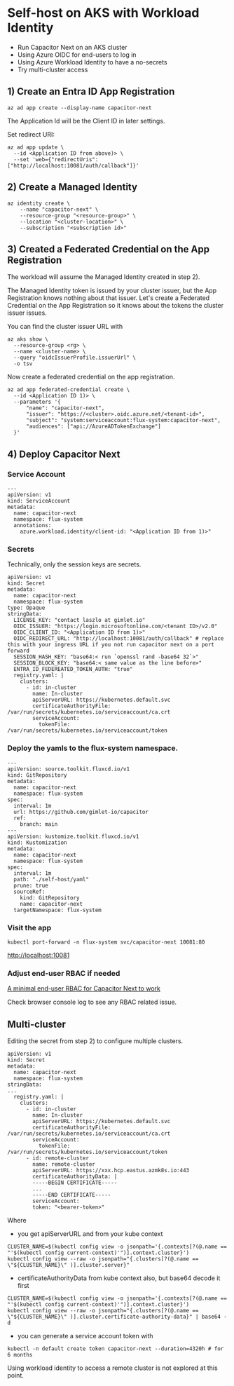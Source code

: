 # Self-host on AKS with Workload Identity

- Run Capacitor Next on an AKS cluster
- Using Azure OIDC for end-users to log in
- Using Azure Workload Identity to have a no-secrets
- Try multi-cluster access

## 1) Create an Entra ID App Registration

```
az ad app create --display-name capacitor-next
```

The Application Id will be the Client ID in later settings.

Set redirect URI: 

```
az ad app update \
  --id <Application ID from above)> \
  --set 'web={"redirectUris":["http://localhost:10081/auth/callback"]}' 
```

## 2) Create a Managed Identity

```
az identity create \                     
    --name "capacitor-next" \
    --resource-group "<resource-group>" \
    --location "<cluster-location>" \
    --subscription "<subscription id>"
```

## 3) Created a Federated Credential on the App Registration

The workload will assume the Managed Identity created in step 2).

The Managed Identity token is issued by your cluster issuer, but the App Registration knows nothing about that issuer. Let's create a Federated Credential on the App Registration so it knows about the tokens the cluster issuer issues.

You can find the cluster issuer URL with

```
az aks show \
  --resource-group <rg> \
  --name <cluster-name> \
  --query "oidcIssuerProfile.issuerUrl" \
  -o tsv
```

Now create a federated credential on the app registration.

```
az ad app federated-credential create \
  --id <Application ID 1)> \
  --parameters '{
      "name": "capacitor-next",
      "issuer": "https://<cluster>.oidc.azure.net/<tenant-id>",
      "subject": "system:serviceaccount:flux-system:capacitor-next",
      "audiences": ["api://AzureADTokenExchange"]
  }'
```

## 4) Deploy Capacitor Next

### Service Account

```
---
apiVersion: v1
kind: ServiceAccount
metadata:
  name: capacitor-next
  namespace: flux-system
  annotations:
    azure.workload.identity/client-id: "<Application ID from 1)>"
```

### Secrets

Technically, only the session keys are secrets.

```
apiVersion: v1
kind: Secret
metadata:
  name: capacitor-next
  namespace: flux-system
type: Opaque
stringData:
  LICENSE_KEY: "contact laszlo at gimlet.io"
  OIDC_ISSUER: "https://login.microsoftonline.com/<tenant ID>/v2.0"
  OIDC_CLIENT_ID: "<Application ID from 1)>"
  OIDC_REDIRECT_URL: "http://localhost:10081/auth/callback" # replace this with your ingress URL if you not run capacitor next on a port forward
  SESSION_HASH_KEY: "base64:< run `openssl rand -base64 32`>"
  SESSION_BLOCK_KEY: "base64:< same value as the line before>"
  ENTRA_ID_FEDEREATED_TOKEN_AUTH: "true"
  registry.yaml: |
    clusters:
      - id: in-cluster
        name: In-cluster
        apiServerURL: https://kubernetes.default.svc
        certificateAuthorityFile: /var/run/secrets/kubernetes.io/serviceaccount/ca.crt
        serviceAccount:
          tokenFile: /var/run/secrets/kubernetes.io/serviceaccount/token
```

### Deploy the yamls to the flux-system namespace.

```
---
apiVersion: source.toolkit.fluxcd.io/v1
kind: GitRepository
metadata:
  name: capacitor-next
  namespace: flux-system
spec:
  interval: 1m
  url: https://github.com/gimlet-io/capacitor
  ref:
    branch: main
---
apiVersion: kustomize.toolkit.fluxcd.io/v1
kind: Kustomization
metadata:
  name: capacitor-next
  namespace: flux-system
spec:
  interval: 1m
  path: "./self-host/yaml"
  prune: true
  sourceRef:
    kind: GitRepository
    name: capacitor-next
  targetNamespace: flux-system
```

### Visit the app

```
kubectl port-forward -n flux-system svc/capacitor-next 10081:80
```

[http://localhost:10081](http://localhost:10081)

### Adjust end-user RBAC if needed

[A minimal end-user RBAC for Capacitor Next to work](#rbac-and-read-only-mode)

Check browser console log to see any RBAC related issue.

## Multi-cluster

Editing the secret from step 2) to configure multiple clusters.

```
apiVersion: v1
kind: Secret
metadata:
  name: capacitor-next
  namespace: flux-system
stringData:
...
  registry.yaml: |
    clusters:
      - id: in-cluster
        name: In-cluster
        apiServerURL: https://kubernetes.default.svc
        certificateAuthorityFile: /var/run/secrets/kubernetes.io/serviceaccount/ca.crt
        serviceAccount:
          tokenFile: /var/run/secrets/kubernetes.io/serviceaccount/token
      - id: remote-cluster
        name: remote-cluster
        apiServerURL: https://xxx.hcp.eastus.azmk8s.io:443
        certificateAuthorityData: |
        -----BEGIN CERTIFICATE-----
        ...
        -----END CERTIFICATE-----
        serviceAccount:
        token: "<bearer-token>"
```

Where
- you get apiServerURL and from your kube context
```
CLUSTER_NAME=$(kubectl config view -o jsonpath='{.contexts[?(@.name == "'$(kubectl config current-context)'")].context.cluster}')
kubectl config view --raw -o jsonpath="{.clusters[?(@.name == \"${CLUSTER_NAME}\" )].cluster.server}"
```
- certificateAuthorityData from kube context also, but base64 decode it first
```
CLUSTER_NAME=$(kubectl config view -o jsonpath='{.contexts[?(@.name == "'$(kubectl config current-context)'")].context.cluster}')
kubectl config view --raw -o jsonpath="{.clusters[?(@.name == \"${CLUSTER_NAME}\" )].cluster.certificate-authority-data}" | base64 -d
```
- you can generate a service account token with
```
kubectl -n default create token capacitor-next --duration=4320h # for 6 months
```

Using workload identity to access a remote cluster is not explored at this point.

